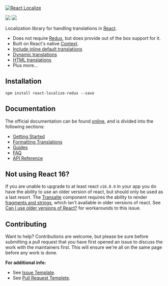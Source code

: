 <p>
  <a href="https://github.com/ryandrewjohnson/react-localize-redux">
    <img alt="React Localize" src="https://ryandrewjohnson.github.io/react-localize-redux-docs/#redux-helpers/images/react-localize-redux-new.png">
  </a>
</p>

</hr>

<p>
  <a href="https://www.npmjs.com/package/react-localize-redux"><img src="https://img.shields.io/npm/dm/react-localize-redux.svg?style=flat-square"></a>
  <a href="https://travis-ci.org/ryandrewjohnson/react-localize-redux"><img src="https://img.shields.io/travis/ryandrewjohnson/react-localize-redux/master.svg?style=flat-square"></a>
</p>

Localization library for handling translations in [React](https://facebook.github.io/react).

* Does not require [Redux](https://redux.js.org/), but does provide out of the box support for it.
* Built on React's native [Context](https://reactjs.org/docs/context.html).
* [Include inline default translations](https://ryandrewjohnson.github.io/react-localize-redux-docs/#redux-helpers/#include-inline-default-translations)
* [Dynamic translations](https://ryandrewjohnson.github.io/react-localize-redux-docs/#redux-helpers/#dynamic-translations)
* [HTML translations](https://ryandrewjohnson.github.io/react-localize-redux-docs/#redux-helpers/#html-translations)
* Plus more...

## Installation

```
npm install react-localize-redux --save
```

## Documentation

The official documentation can be found [online](https://ryandrewjohnson.github.io/react-localize-redux-docs/#redux-helpers/), and is divided into the following sections:

* [Getting Started](https://ryandrewjohnson.github.io/react-localize-redux-docs/#redux-helpers/#getting-started)
* [Formatting Translations](https://ryandrewjohnson.github.io/react-localize-redux-docs/#redux-helpers/#formatting-translations)
* [Guides](https://ryandrewjohnson.github.io/react-localize-redux-docs/#redux-helpers/#guides)
* [FAQ](https://ryandrewjohnson.github.io/react-localize-redux-docs/#redux-helpers/#faq)
* [API Reference](https://ryandrewjohnson.github.io/react-localize-redux-docs/#redux-helpers/#api-reference)

## Not using React 16?

If you are unable to upgrade to at least react `v16.0.0` in your app you do have the ability to use an
older version of react, but should only be used as a last resort. The [Transalte](https://ryandrewjohnson.github.io/react-localize-redux-docs/#redux-helpers/#translate-2) component
requires the ability to render [fragments and strings](https://reactjs.org/blog/2017/09/26/react-v16.0.html#new-render-return-types-fragments-and-strings), which isn't available in older versions of react. See [Can I use older versions of React?](https://ryandrewjohnson.github.io/react-localize-redux-docs/#redux-helpers/#can-i-use-older-versions-of-react) for workarounds to this issue.

## Contributing

Want to help? Contributions are welcome, but please be sure before submitting a pull request that you
have first opened an issue to discuss the work with the maintainers first. This will ensure we're all
on the same page before any work is done.

**For additional info:**

* See [Issue Template](.github/ISSUE_TEMPLATE.md).
* See [Pull Request Templete](.github/PULL_REQUEST_TEMPLATE.md).

